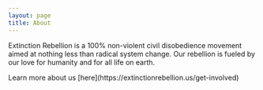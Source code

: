 ```yaml
---
layout: page
title: About
---
```


<p class="message">
Extinction Rebellion is a 100% non-violent civil disobedience movement aimed at nothing less than radical system change. Our rebellion is fueled by our love for humanity and for all life on earth.
</p>
Learn more about us [here](https://extinctionrebellion.us/get-involved)

